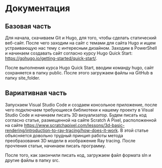 # Документация
## Базовая часть
Для начала, скачиваем Git и Hugo, для того, чтобы сделать статический веб-сайт. После чего заходим на сайт с темами для сайта Hugo и ищем устраивающую нас тему с интересным дизайном. Заходим в PowerShell и начинаем создавать сайт согласно курсу Hugo Quick Start: https://gohugo.io/getting-started/quick-start/.

После выполнения курса Hugo Quick Start, вводим команду hugo, сайт сохраняется в папку public. После этого загружаем файлы на GitHub в папку site_folder.
## Вариативная часть
Запускаем Visual Studio Code и создаем консольное приложение, после чего подключаем требующиеся библиотеки к нашему проекту в Visual Studio Code и начинаем писать 3D визуализатор. Будем писать код согласно статье, размещенной на сайте Scratch A Pixel, расположенной на сайте https://www.scratchapixel.com/lessons/3d-basic-rendering/introduction-to-ray-tracing/how-does-it-work. В этой статье объясняется довольно трудный принцип работы метода преобразования 3D модели в изображение Ray tracing. После прочтения статьи, начинаем писать программу.

После того, как закончили писать код, загружаем файл формата sln и другие файлы в папку src.
